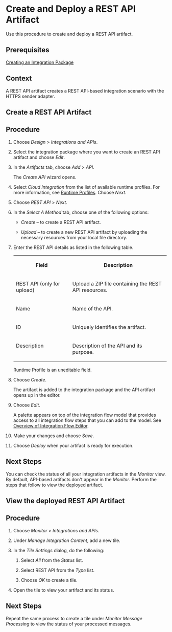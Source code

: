 <!-- loiofec774cfff994beebf3b94253c2d3723 -->

# Create and Deploy a REST API Artifact

Use this procedure to create and deploy a REST API artifact.



<a name="loiofec774cfff994beebf3b94253c2d3723__prereq_fxs_b33_r1c"/>

## Prerequisites

[Creating an Integration Package](creating-an-integration-package-9126d79.md)



<a name="loiofec774cfff994beebf3b94253c2d3723__context_mn5_tdk_f4b"/>

## Context

A REST API artifact creates a REST API-based integration scenario with the HTTPS sender adapter.

<a name="task_uv3_njc_hpb"/>

<!-- task\_uv3\_njc\_hpb -->

## Create a REST API Artifact



<a name="task_uv3_njc_hpb__steps_qxn_mvw_b4c"/>

## Procedure

1.  Choose *Design* \> *Integrations and APIs*.

2.  Select the integration package where you want to create an REST API artifact and choose *Edit*.

3.  In the *Artifacts* tab, choose *Add* \> *API*.

    The *Create API* wizard opens.

4.  Select *Cloud Integration* from the list of available runtime profiles. For more information, see [Runtime Profiles](IntegrationSettings/runtime-profiles-8007daa.md). Choose *Next*.

5.  Choose *REST API* \> *Next*.

6.  In the *Select A Method* tab, choose one of the following options:

    -   *Create* – to create a REST API artifact.

    -   *Upload* – to create a new REST API artifact by uploading the necessary resources from your local file directory.


7.  Enter the REST API details as listed in the following table.


    <table>
    <tr>
    <th valign="top">

    Field
    
    </th>
    <th valign="top">

    Description
    
    </th>
    </tr>
    <tr>
    <td valign="top">
    
    REST API \(only for upload\)
    
    </td>
    <td valign="top">
    
    Upload a ZIP file containing the REST API resources.
    
    </td>
    </tr>
    <tr>
    <td valign="top">
    
    Name
    
    </td>
    <td valign="top">
    
    Name of the API.
    
    </td>
    </tr>
    <tr>
    <td valign="top">
    
    ID
    
    </td>
    <td valign="top">
    
    Uniquely identifies the artifact.
    
    </td>
    </tr>
    <tr>
    <td valign="top">
    
    Description
    
    </td>
    <td valign="top">
    
    Description of the API and its purpose.
    
    </td>
    </tr>
    </table>
    
    Runtime Profile is an uneditable field.

8.  Choose *Create*.

    The artifact is added to the integration package and the API artifact opens up in the editor.

9.  Choose *Edit*.

    A palette appears on top of the integration flow model that provides access to all integration flow steps that you can add to the model. See [Overview of Integration Flow Editor](overview-of-integration-flow-editor-db10beb.md).

10. Make your changes and choose *Save*.

11. Choose *Deploy* when your artifact is ready for execution.




<a name="task_uv3_njc_hpb__postreq_izn_tzq_f4b"/>

## Next Steps

You can check the status of all your integration artifacts in the *Monitor* view. By default, API-based artifacts don't appear in the *Monitor*. Perform the steps that follow to view the deployed artifact.

<a name="task_xs3_sjc_hpb"/>

<!-- task\_xs3\_sjc\_hpb -->

## View the deployed REST API Artifact



<a name="task_xs3_sjc_hpb__steps_v4n_2hc_hpb"/>

## Procedure

1.  Choose *Monitor* \> *Integrations and APIs*.

2.  Under *Manage Integration Content*, add a new tile.

3.  In the *Tile Settings* dialog, do the following:

    1.  Select *All* from the *Status* list.

    2.  Select REST API from the *Type* list.

    3.  Choose *OK* to create a tile.


4.  Open the tile to view your artifact and its status.




<a name="task_xs3_sjc_hpb__postreq_jcn_xq4_gpb"/>

## Next Steps

Repeat the same process to create a tile under *Monitor Message Processing* to view the status of your processed messages.

